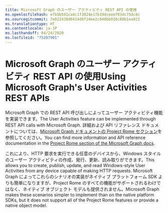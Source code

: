 ```yaml
---
title: Microsoft Graph のユーザー アクティビティ REST API の使用
ms.openlocfilehash: efb5b591ca4c1f3024e1fb19dceee783dc75dc8c
ms.sourcegitcommit: 7e022438d0414d8f24ee2c048bb018c80b1ea921
ms.translationtype: HT
ms.contentlocale: ja-JP
ms.lasthandoff: 04/24/2020
ms.locfileid: "75207901"
---
```

# <a name="using-microsoft-graphs-user-activities-rest-apis"></a><span data-ttu-id="5a26b-102">Microsoft Graph のユーザー アクティビティ REST API の使用</span><span class="sxs-lookup"><span data-stu-id="5a26b-102">Using Microsoft Graph's User Activities REST APIs</span></span>

<span data-ttu-id="5a26b-103">Microsoft Graph での REST API 呼び出しによってユーザー アクティビティ機能を実装できます。</span><span class="sxs-lookup"><span data-stu-id="5a26b-103">The User Activities feature can be implemented through REST API calls with Microsoft Graph.</span></span> <span data-ttu-id="5a26b-104">詳細および API リファレンス ドキュメントについては、[Microsoft Graph ドキュメントの Project Rome セクション](https://developer.microsoft.com/graph/docs/api-reference/beta/resources/project_rome_overview#activities)を参照してください。</span><span class="sxs-lookup"><span data-stu-id="5a26b-104">You can find more information and API reference documentation in the [Project Rome section of the Microsoft Graph docs](https://developer.microsoft.com/graph/docs/api-reference/beta/resources/project_rome_overview#activities).</span></span>

<span data-ttu-id="5a26b-105">これにより、HTTP 要求を実行できる任意のデバイスから、Windows スタイルのユーザー アクティビティの作成、発行、更新、読み取りができます。</span><span class="sxs-lookup"><span data-stu-id="5a26b-105">This allows you to create, publish, update, and read Windows-style User Activities from any device capable of making HTTP requests.</span></span> <span data-ttu-id="5a26b-106">Microsoft Graph によってこれらのシナリオの実装がネイティブ プラットフォーム SDK よりも簡単になりますが、Project Rome のすべての機能がサポートされるわけではなく、ネイティブ オブジェクト モデルも提供されません。</span><span class="sxs-lookup"><span data-stu-id="5a26b-106">Microsoft Graph makes these scenarios simpler to implement than on the native platform SDKs, but it does not support all of the Project Rome features or provide a native object model.</span></span>